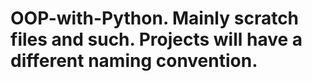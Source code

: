 # OOP-with-Python. Mainly scratch files and such. Projects will have a different naming convention. 
